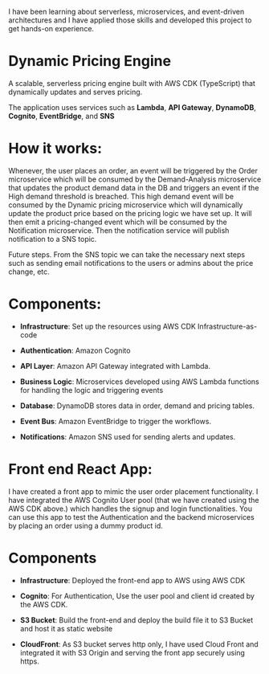 I have been learning about serverless, microservices, and event-driven architectures and I have applied those skills and developed this project to get hands-on experience.  

# Dynamic Pricing Engine 

A scalable, serverless pricing engine built with AWS CDK (TypeScript) that dynamically updates and serves pricing.   

The application uses services such as **Lambda**, **API Gateway**, **DynamoDB**, **Cognito**, **EventBridge**, and **SNS**

# How it works: 

Whenever, the user places an order, an event will be triggered by the Order microservice which will be consumed by the Demand-Analysis microservice that updates the product demand data in the DB and triggers an event if the High demand threshold is breached.  This high demand event will be consumed by the Dynamic pricing microservice which will dynamically update the product price based on the pricing logic we have set up. It will then emit a pricing-changed event which will be consumed by the Notification microservice. Then the notification service will publish notification to a SNS topic.  

Future steps. From the SNS topic we can take the necessary next steps such as sending email notifications to the users or admins about the price change, etc. 

# Components: 

- **Infrastructure**: Set up the resources using AWS CDK Infrastructure-as-code 

- **Authentication**: Amazon Cognito 

- **API Layer**: Amazon API Gateway integrated with Lambda. 

- **Business Logic**: Microservices developed using AWS Lambda functions for handling the logic and triggering events 

- **Database**: DynamoDB stores data in order, demand and pricing tables.  

- **Event Bus**: Amazon EventBridge to trigger the workflows. 

- **Notifications**: Amazon SNS used for sending alerts and updates. 
 

 

# Front end React App: 

I have created a front app to mimic the user order placement functionality.  I have integrated the AWS Cognito User pool (that we have created using the AWS CDK above.) which handles the signup and login functionalities.  You can use this app to test the Authentication and the backend microservices by placing an order using a dummy product id.  

# Components 

- **Infrastructure**: Deployed the front-end app to AWS using AWS CDK

- **Cognito**: For Authentication, Use the user pool and client id created by the AWS CDK.  

- **S3 Bucket**: Build the front-end and deploy the build file it to S3 Bucket and host it as static website 

- **CloudFront**: As S3 bucket serves http only, I have used Cloud Front and integrated it with S3 Origin and serving the front app securely using https.  

